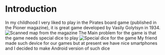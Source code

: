 # Introduction
In my childhood I very liked to play in the Pirates board game (published in the Pioner magazine), it is great game developed by Vasily Golytsyn in 1934.
![Scanned map from the magazine](http://samlib.ru/img/j/jarow_e/pirates/piraty_game_lo.jpg)
The Main problem for the game is that the game needs special dice to play
![Special dice for the game](http://www.gudleifr.h1.ru/5334.jpg)
My friend made such device for our games but at present we have nice smartphones and I decided to make Android version of such dice
